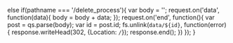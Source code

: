 else if(pathname === '/delete_process'){
      var body = '';
      request.on('data', function(data){
          body = body + data;
      });
      request.on('end', function(){
          var post = qs.parse(body);
          var id = post.id;
          fs.unlink(`data/${id}`, function(error){
            response.writeHead(302, {Location: `/`});
            response.end();
          })
      });
    } 